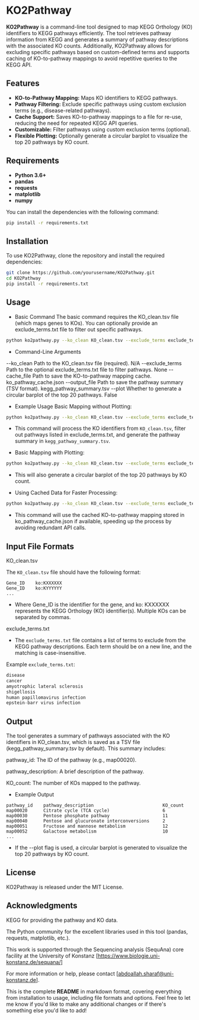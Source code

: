 # KO2Pathway

**KO2Pathway** is a command-line tool designed to map KEGG Orthology (KO) identifiers to KEGG pathways efficiently. The tool retrieves pathway information from KEGG and generates a summary of pathway descriptions with the associated KO counts. Additionally, KO2Pathway allows for excluding specific pathways based on custom-defined terms and supports caching of KO-to-pathway mappings to avoid repetitive queries to the KEGG API.

## Features
- **KO-to-Pathway Mapping:** Maps KO identifiers to KEGG pathways.
- **Pathway Filtering:** Exclude specific pathways using custom exclusion terms (e.g., disease-related pathways).
- **Cache Support:** Saves KO-to-pathway mappings to a file for re-use, reducing the need for repeated KEGG API queries.
- **Customizable:** Filter pathways using custom exclusion terms (optional).
- **Flexible Plotting:** Optionally generate a circular barplot to visualize the top 20 pathways by KO count.

## Requirements

- **Python 3.6+**
- **pandas**
- **requests**
- **matplotlib**
- **numpy**

You can install the dependencies with the following command:

```bash
pip install -r requirements.txt
````

## Installation

To use KO2Pathway, clone the repository and install the required dependencies:

````bash
git clone https://github.com/yourusername/KO2Pathway.git
cd KO2Pathway
pip install -r requirements.txt
````

## Usage

- Basic Command
The basic command requires the KO_clean.tsv file (which maps genes to KOs). You can optionally provide an exclude_terms.txt file to filter out specific pathways.

````bash
python ko2pathway.py --ko_clean KO_clean.tsv --exclude_terms exclude_terms.txt
````
- Command-Line Arguments

--ko_clean	Path to the KO_clean.tsv file (required).	N/A
--exclude_terms	Path to the optional exclude_terms.txt file to filter pathways.	None
--cache_file	Path to save the KO-to-pathway mapping cache.	ko_pathway_cache.json
--output_file	Path to save the pathway summary (TSV format).	kegg_pathway_summary.tsv
--plot	Whether to generate a circular barplot of the top 20 pathways.	False

- Example Usage
Basic Mapping without Plotting:

````bash
python ko2pathway.py --ko_clean KO_clean.tsv --exclude_terms exclude_terms.txt --output_file kegg_pathway_summary.tsv
````
- This command will process the KO identifiers from ```KO_clean.tsv```, filter out pathways listed in exclude_terms.txt, and generate the pathway summary in ```kegg_pathway_summary.tsv```.

- Basic Mapping with Plotting:

````bash
python ko2pathway.py --ko_clean KO_clean.tsv --exclude_terms exclude_terms.txt --output_file kegg_pathway_summary.tsv --plot True
````
- This will also generate a circular barplot of the top 20 pathways by KO count.

- Using Cached Data for Faster Processing:

````bash
python ko2pathway.py --ko_clean KO_clean.tsv --exclude_terms exclude_terms.txt --output_file kegg_pathway_summary.tsv --cache_file ko_pathway_cache.json
````
- This command will use the cached KO-to-pathway mapping stored in ko_pathway_cache.json if available, speeding up the process by avoiding redundant API calls.

## Input File Formats

KO_clean.tsv

The ```KO_clean.tsv``` file should have the following format:

````python-repl
Gene_ID    ko:KXXXXXX
Gene_ID    ko:KYYYYYY
...
````
- Where Gene_ID is the identifier for the gene, and ko: KXXXXXX represents the KEGG Orthology (KO) identifier(s). Multiple KOs can be separated by commas.

exclude_terms.txt

- The ```exclude_terms.txt``` file contains a list of terms to exclude from the KEGG pathway descriptions. Each term should be on a new line, and the matching is case-insensitive.

Example ```exclude_terms.txt```:

````sql
disease
cancer
amyotrophic lateral sclerosis
shigellosis
human papillomavirus infection
epstein-barr virus infection
````
## Output
The tool generates a summary of pathways associated with the KO identifiers in KO_clean.tsv, which is saved as a TSV file (kegg_pathway_summary.tsv by default). This summary includes:

pathway_id: The ID of the pathway (e.g., map00020).

pathway_description: A brief description of the pathway.

KO_count: The number of KOs mapped to the pathway.

- Example Output

````python-repl
pathway_id    pathway_description                          KO_count
map00020      Citrate cycle (TCA cycle)                    6
map00030      Pentose phosphate pathway                    11
map00040      Pentose and glucuronate interconversions     2
map00051      Fructose and mannose metabolism              12
map00052      Galactose metabolism                         10
...
````
- If the --plot flag is used, a circular barplot is generated to visualize the top 20 pathways by KO count.

## License
KO2Pathway is released under the MIT License.

## Acknowledgments
KEGG for providing the pathway and KO data.

The Python community for the excellent libraries used in this tool (pandas, requests, matplotlib, etc.).

This work is supported through the Sequencing analysis (SequAna) core facility at the University of Konstanz [https://www.biologie.uni-konstanz.de/sequana/]

For more information or help, please contact [abdoallah.sharaf@uni-konstanz.de].


This is the complete **README** in markdown format, covering everything from installation to usage, including file formats and options. Feel free to let me know if you'd like to make any additional changes or if there's something else you'd like to add!















